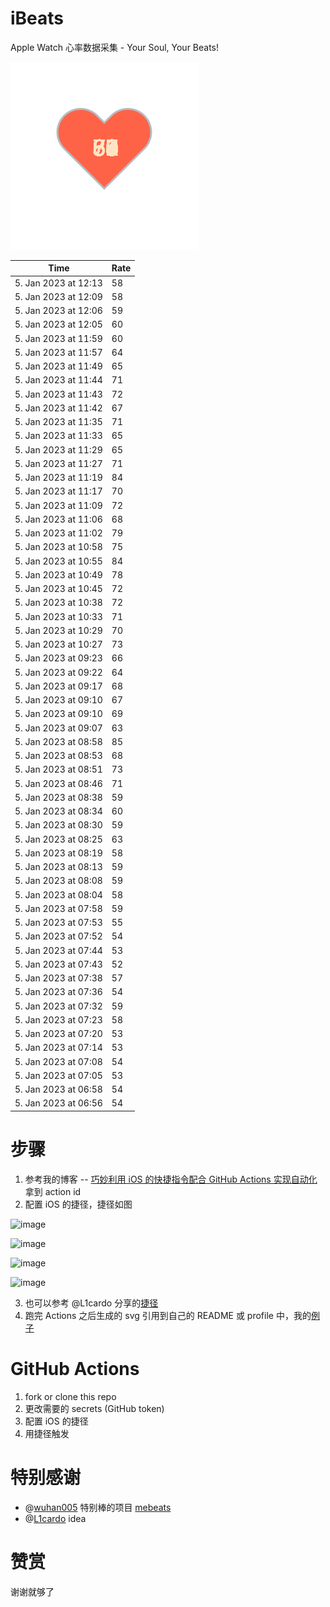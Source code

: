 # iBeats
Apple Watch 心率数据采集 - Your Soul, Your Beats!

![](./files/heart.svg)

<!--START_SECTION:my_heart_rate-->
| Time | Rate | 
 | ---- | ---- | 
| 5. Jan 2023 at 12:13 | 58 |
| 5. Jan 2023 at 12:09 | 58 |
| 5. Jan 2023 at 12:06 | 59 |
| 5. Jan 2023 at 12:05 | 60 |
| 5. Jan 2023 at 11:59 | 60 |
| 5. Jan 2023 at 11:57 | 64 |
| 5. Jan 2023 at 11:49 | 65 |
| 5. Jan 2023 at 11:44 | 71 |
| 5. Jan 2023 at 11:43 | 72 |
| 5. Jan 2023 at 11:42 | 67 |
| 5. Jan 2023 at 11:35 | 71 |
| 5. Jan 2023 at 11:33 | 65 |
| 5. Jan 2023 at 11:29 | 65 |
| 5. Jan 2023 at 11:27 | 71 |
| 5. Jan 2023 at 11:19 | 84 |
| 5. Jan 2023 at 11:17 | 70 |
| 5. Jan 2023 at 11:09 | 72 |
| 5. Jan 2023 at 11:06 | 68 |
| 5. Jan 2023 at 11:02 | 79 |
| 5. Jan 2023 at 10:58 | 75 |
| 5. Jan 2023 at 10:55 | 84 |
| 5. Jan 2023 at 10:49 | 78 |
| 5. Jan 2023 at 10:45 | 72 |
| 5. Jan 2023 at 10:38 | 72 |
| 5. Jan 2023 at 10:33 | 71 |
| 5. Jan 2023 at 10:29 | 70 |
| 5. Jan 2023 at 10:27 | 73 |
| 5. Jan 2023 at 09:23 | 66 |
| 5. Jan 2023 at 09:22 | 64 |
| 5. Jan 2023 at 09:17 | 68 |
| 5. Jan 2023 at 09:10 | 67 |
| 5. Jan 2023 at 09:10 | 69 |
| 5. Jan 2023 at 09:07 | 63 |
| 5. Jan 2023 at 08:58 | 85 |
| 5. Jan 2023 at 08:53 | 68 |
| 5. Jan 2023 at 08:51 | 73 |
| 5. Jan 2023 at 08:46 | 71 |
| 5. Jan 2023 at 08:38 | 59 |
| 5. Jan 2023 at 08:34 | 60 |
| 5. Jan 2023 at 08:30 | 59 |
| 5. Jan 2023 at 08:25 | 63 |
| 5. Jan 2023 at 08:19 | 58 |
| 5. Jan 2023 at 08:13 | 59 |
| 5. Jan 2023 at 08:08 | 59 |
| 5. Jan 2023 at 08:04 | 58 |
| 5. Jan 2023 at 07:58 | 59 |
| 5. Jan 2023 at 07:53 | 55 |
| 5. Jan 2023 at 07:52 | 54 |
| 5. Jan 2023 at 07:44 | 53 |
| 5. Jan 2023 at 07:43 | 52 |
| 5. Jan 2023 at 07:38 | 57 |
| 5. Jan 2023 at 07:36 | 54 |
| 5. Jan 2023 at 07:32 | 59 |
| 5. Jan 2023 at 07:23 | 58 |
| 5. Jan 2023 at 07:20 | 53 |
| 5. Jan 2023 at 07:14 | 53 |
| 5. Jan 2023 at 07:08 | 54 |
| 5. Jan 2023 at 07:05 | 53 |
| 5. Jan 2023 at 06:58 | 54 |
| 5. Jan 2023 at 06:56 | 54 |

<!--END_SECTION:my_heart_rate-->

# 步骤
1. 参考我的博客 -- [巧妙利用 iOS 的快捷指令配合 GitHub Actions 实现自动化](https://github.com/yihong0618/gitblog/issues/198) 拿到 action id
2. 配置 iOS 的捷径，捷径如图

![image](https://user-images.githubusercontent.com/15976103/122154218-0db0b480-ce97-11eb-93bb-5aec07c558dc.png)

![image](https://user-images.githubusercontent.com/15976103/122154236-186b4980-ce97-11eb-8e4b-70551a0391ae.png)

![image](https://user-images.githubusercontent.com/15976103/122154268-2d47dd00-ce97-11eb-902e-3acf292265a9.png)

![image](https://user-images.githubusercontent.com/15976103/122174055-fa144680-ceb4-11eb-9be2-3eb83cd516f7.png)

3. 也可以参考 @L1cardo 分享的[捷径](https://www.icloud.com/shortcuts/6ab6047b459c41ad822ad6b94b1c03d4)
4. 跑完 Actions 之后生成的 svg 引用到自己的 README 或 profile 中，我的[例子](https://github.com/yihong0618) 

# GitHub Actions

1. fork or clone this repo
2. 更改需要的 secrets (GitHub token)
3. 配置 iOS 的捷径
4. 用捷径触发

# 特别感谢
- @[wuhan005](https://github.com/wuhan005) 特别棒的项目 [mebeats](https://github.com/wuhan005/mebeats)
- @[L1cardo](https://github.com/L1cardo) idea

# 赞赏
谢谢就够了

